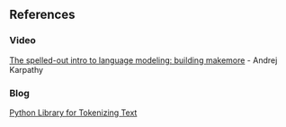 ## References
### Video
[The spelled-out intro to language modeling: building makemore](https://www.youtube.com/watch?v=PaCmpygFfXo) - Andrej Karpathy

### Blog
[Python Library for Tokenizing Text](https://www.datacamp.com/tutorial/tiktoken-library-python)
